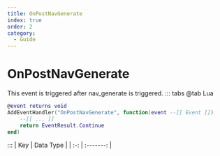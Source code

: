 ```yaml
---
title: OnPostNavGenerate
index: true
order: 2
category:
  - Guide
---
```


# OnPostNavGenerate
This event is triggered after nav_generate is triggered.
::: tabs
@tab Lua
```lua
@event returns void
AddEventHandler("OnPostNavGenerate", function(event --[[ Event ]])
    --[[ ... ]]
    return EventResult.Continue
end)
```

:::
| Key | Data Type |
| :-: | :-------: |